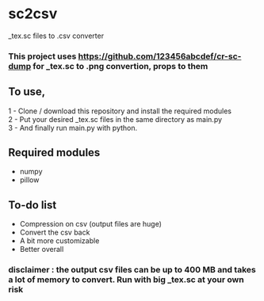 # sc2csv
\_tex.sc files to .csv converter

### This project uses https://github.com/123456abcdef/cr-sc-dump for \_tex.sc to .png convertion, props to them

## To use, 
1 - Clone / download this repository and install the required modules<br>
2 - Put your desired \_tex.sc files in the same directory as main.py<br>
3 - And finally run main.py with python.<br>

## Required modules
- numpy
- pillow

## To-do list
- Compression on csv (output files are huge)
- Convert the csv back
- A bit more customizable
- Better overall

### disclaimer : the output csv files can be up to 400 MB and takes a lot of memory to convert. Run with big \_tex.sc at your own risk
